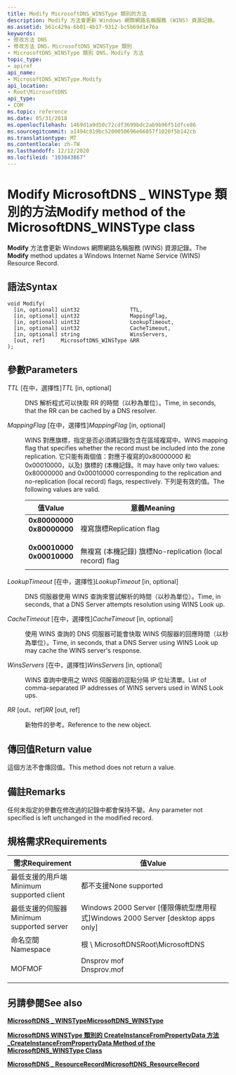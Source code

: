 ```yaml
---
title: Modify MicrosoftDNS_WINSType 類別的方法
description: Modify 方法會更新 Windows 網際網路名稱服務 (WINS) 資源記錄。
ms.assetid: b61c429a-6b01-4b17-9312-bc5b69d1e76a
keywords:
- 修改方法 DNS
- 修改方法 DNS，MicrosoftDNS_WINSType 類別
- MicrosoftDNS_WINSType 類別 DNS，Modify 方法
topic_type:
- apiref
api_name:
- MicrosoftDNS_WINSType.Modify
api_location:
- Root\MicrosoftDNS
api_type:
- COM
ms.topic: reference
ms.date: 05/31/2018
ms.openlocfilehash: 1469d1a9d50c72cdf3699bdc2ab9b96f51dfce86
ms.sourcegitcommit: a1494c819bc5200050696e66057f1020f5b142cb
ms.translationtype: MT
ms.contentlocale: zh-TW
ms.lasthandoff: 12/12/2020
ms.locfileid: "103843867"
---
```

# <a name="modify-method-of-the-microsoftdns_winstype-class"></a><span data-ttu-id="de13f-106">Modify MicrosoftDNS \_ WINSType 類別的方法</span><span class="sxs-lookup"><span data-stu-id="de13f-106">Modify method of the MicrosoftDNS\_WINSType class</span></span>

<span data-ttu-id="de13f-107">**Modify** 方法會更新 Windows 網際網路名稱服務 (WINS) 資源記錄。</span><span class="sxs-lookup"><span data-stu-id="de13f-107">The **Modify** method updates a Windows Internet Name Service (WINS) Resource Record.</span></span>

## <a name="syntax"></a><span data-ttu-id="de13f-108">語法</span><span class="sxs-lookup"><span data-stu-id="de13f-108">Syntax</span></span>


```mof
void Modify(
  [in, optional] uint32                TTL,
  [in, optional] uint32                MappingFlag,
  [in, optional] uint32                LookupTimeout,
  [in, optional] uint32                CacheTimeout,
  [in, optional] string                WinsServers,
  [out, ref]     MicrosoftDNS_WINSType &RR
);
```



## <a name="parameters"></a><span data-ttu-id="de13f-109">參數</span><span class="sxs-lookup"><span data-stu-id="de13f-109">Parameters</span></span>

<dl> <dt>

<span data-ttu-id="de13f-110">*TTL* \[在中，選擇性\]</span><span class="sxs-lookup"><span data-stu-id="de13f-110">*TTL* \[in, optional\]</span></span>
</dt> <dd>

<span data-ttu-id="de13f-111">DNS 解析程式可以快取 RR 的時間（以秒為單位）。</span><span class="sxs-lookup"><span data-stu-id="de13f-111">Time, in seconds, that the RR can be cached by a DNS resolver.</span></span>

</dd> <dt>

<span data-ttu-id="de13f-112">*MappingFlag* \[在中，選擇性\]</span><span class="sxs-lookup"><span data-stu-id="de13f-112">*MappingFlag* \[in, optional\]</span></span>
</dt> <dd>

<span data-ttu-id="de13f-113">WINS 對應旗標，指定是否必須將記錄包含在區域複寫中。</span><span class="sxs-lookup"><span data-stu-id="de13f-113">WINS mapping flag that specifies whether the record must be included into the zone replication.</span></span> <span data-ttu-id="de13f-114">它只能有兩個值：對應于複寫的0x80000000 和0x00010000，以及) 旗標的 (本機記錄。</span><span class="sxs-lookup"><span data-stu-id="de13f-114">It may have only two values: 0x80000000 and 0x00010000 corresponding to the replication and no-replication (local record) flags, respectively.</span></span> <span data-ttu-id="de13f-115">下列是有效的值。</span><span class="sxs-lookup"><span data-stu-id="de13f-115">The following values are valid.</span></span>



| <span data-ttu-id="de13f-116">值</span><span class="sxs-lookup"><span data-stu-id="de13f-116">Value</span></span>                                                                                                                                               | <span data-ttu-id="de13f-117">意義</span><span class="sxs-lookup"><span data-stu-id="de13f-117">Meaning</span></span>                                       |
|-----------------------------------------------------------------------------------------------------------------------------------------------------|-----------------------------------------------|
| <span id="0x80000000"></span><span id="0X80000000"></span><dl> <span data-ttu-id="de13f-118"><dt>**0x80000000**</dt></span><span class="sxs-lookup"><span data-stu-id="de13f-118"><dt>**0x80000000**</dt></span></span> </dl> | <span data-ttu-id="de13f-119">複寫旗標</span><span class="sxs-lookup"><span data-stu-id="de13f-119">Replication flag</span></span><br/>                   |
| <span id="0x00010000"></span><span id="0X00010000"></span><dl> <span data-ttu-id="de13f-120"><dt>**0x00010000**</dt></span><span class="sxs-lookup"><span data-stu-id="de13f-120"><dt>**0x00010000**</dt></span></span> </dl> | <span data-ttu-id="de13f-121">無複寫 (本機記錄) 旗標</span><span class="sxs-lookup"><span data-stu-id="de13f-121">No-replication (local record) flag</span></span><br/> |



 

</dd> <dt>

<span data-ttu-id="de13f-122">*LookupTimeout* \[在中，選擇性\]</span><span class="sxs-lookup"><span data-stu-id="de13f-122">*LookupTimeout* \[in, optional\]</span></span>
</dt> <dd>

<span data-ttu-id="de13f-123">DNS 伺服器使用 WINS 查詢來嘗試解析的時間（以秒為單位）。</span><span class="sxs-lookup"><span data-stu-id="de13f-123">Time, in seconds, that a DNS Server attempts resolution using WINS Look up.</span></span>

</dd> <dt>

<span data-ttu-id="de13f-124">*CacheTimeout* \[在中，選擇性\]</span><span class="sxs-lookup"><span data-stu-id="de13f-124">*CacheTimeout* \[in, optional\]</span></span>
</dt> <dd>

<span data-ttu-id="de13f-125">使用 WINS 查詢的 DNS 伺服器可能會快取 WINS 伺服器的回應時間（以秒為單位）。</span><span class="sxs-lookup"><span data-stu-id="de13f-125">Time, in seconds, that a DNS Server using WINS Look up may cache the WINS server's response.</span></span>

</dd> <dt>

<span data-ttu-id="de13f-126">*WinsServers* \[在中，選擇性\]</span><span class="sxs-lookup"><span data-stu-id="de13f-126">*WinsServers* \[in, optional\]</span></span>
</dt> <dd>

<span data-ttu-id="de13f-127">WINS 查詢中使用之 WINS 伺服器的逗點分隔 IP 位址清單。</span><span class="sxs-lookup"><span data-stu-id="de13f-127">List of comma-separated IP addresses of WINS servers used in WINS Look ups.</span></span>

</dd> <dt>

<span data-ttu-id="de13f-128">*RR* \[out、ref\]</span><span class="sxs-lookup"><span data-stu-id="de13f-128">*RR* \[out, ref\]</span></span>
</dt> <dd>

<span data-ttu-id="de13f-129">新物件的參考。</span><span class="sxs-lookup"><span data-stu-id="de13f-129">Reference to the new object.</span></span>

</dd> </dl>

## <a name="return-value"></a><span data-ttu-id="de13f-130">傳回值</span><span class="sxs-lookup"><span data-stu-id="de13f-130">Return value</span></span>

<span data-ttu-id="de13f-131">這個方法不會傳回值。</span><span class="sxs-lookup"><span data-stu-id="de13f-131">This method does not return a value.</span></span>

## <a name="remarks"></a><span data-ttu-id="de13f-132">備註</span><span class="sxs-lookup"><span data-stu-id="de13f-132">Remarks</span></span>

<span data-ttu-id="de13f-133">任何未指定的參數在修改過的記錄中都會保持不變。</span><span class="sxs-lookup"><span data-stu-id="de13f-133">Any parameter not specified is left unchanged in the modified record.</span></span>

## <a name="requirements"></a><span data-ttu-id="de13f-134">規格需求</span><span class="sxs-lookup"><span data-stu-id="de13f-134">Requirements</span></span>



| <span data-ttu-id="de13f-135">需求</span><span class="sxs-lookup"><span data-stu-id="de13f-135">Requirement</span></span> | <span data-ttu-id="de13f-136">值</span><span class="sxs-lookup"><span data-stu-id="de13f-136">Value</span></span> |
|-------------------------------------|----------------------------------------------------------------------------------------|
| <span data-ttu-id="de13f-137">最低支援的用戶端</span><span class="sxs-lookup"><span data-stu-id="de13f-137">Minimum supported client</span></span><br/> | <span data-ttu-id="de13f-138">都不支援</span><span class="sxs-lookup"><span data-stu-id="de13f-138">None supported</span></span><br/>                                                              |
| <span data-ttu-id="de13f-139">最低支援的伺服器</span><span class="sxs-lookup"><span data-stu-id="de13f-139">Minimum supported server</span></span><br/> | <span data-ttu-id="de13f-140">Windows 2000 Server \[僅限傳統型應用程式\]</span><span class="sxs-lookup"><span data-stu-id="de13f-140">Windows 2000 Server \[desktop apps only\]</span></span><br/>                                   |
| <span data-ttu-id="de13f-141">命名空間</span><span class="sxs-lookup"><span data-stu-id="de13f-141">Namespace</span></span><br/>                | <span data-ttu-id="de13f-142">根 \\ MicrosoftDNS</span><span class="sxs-lookup"><span data-stu-id="de13f-142">Root\\MicrosoftDNS</span></span><br/>                                                          |
| <span data-ttu-id="de13f-143">MOF</span><span class="sxs-lookup"><span data-stu-id="de13f-143">MOF</span></span><br/>                      | <dl> <span data-ttu-id="de13f-144"><dt>Dnsprov mof</dt></span><span class="sxs-lookup"><span data-stu-id="de13f-144"><dt>Dnsprov.mof</dt></span></span> </dl> |



## <a name="see-also"></a><span data-ttu-id="de13f-145">另請參閱</span><span class="sxs-lookup"><span data-stu-id="de13f-145">See also</span></span>

<dl> <dt>

[<span data-ttu-id="de13f-146">**MicrosoftDNS \_ WINSType**</span><span class="sxs-lookup"><span data-stu-id="de13f-146">**MicrosoftDNS\_WINSType**</span></span>](microsoftdns-winstype.md)
</dt> <dt>

[<span data-ttu-id="de13f-147">**MicrosoftDNS WINSType 類別的 CreateInstanceFromPropertyData 方法 \_**</span><span class="sxs-lookup"><span data-stu-id="de13f-147">**CreateInstanceFromPropertyData Method of the MicrosoftDNS\_WINSType Class**</span></span>](microsoftdns-winstype-createinstancefrompropertydata.md)
</dt> <dt>

[<span data-ttu-id="de13f-148">**MicrosoftDNS \_ ResourceRecord**</span><span class="sxs-lookup"><span data-stu-id="de13f-148">**MicrosoftDNS\_ResourceRecord**</span></span>](microsoftdns-resourcerecord.md)
</dt> </dl>

 

 





